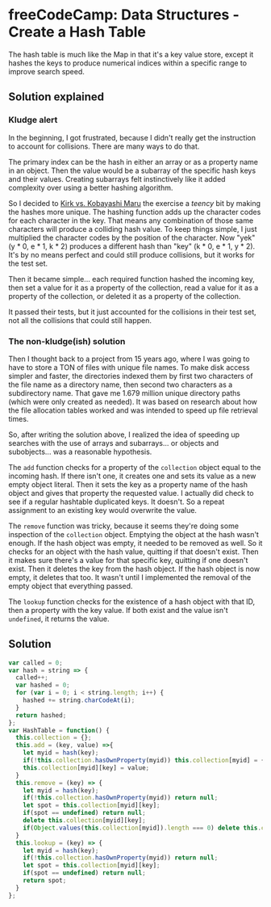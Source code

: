 # freeCodeCamp: Data Structures - Create a Hash Table

The hash table is much like the Map in that it's a key value store, except it hashes the keys to produce numerical indices within a specific range to improve search speed.

## Solution explained

### Kludge alert
In the beginning, I got frustrated, because I didn't really get the instruction to account for collisions. There are many ways to do that. 

The primary index can be the hash in either an array or as a property name in an object. Then the value would be a subarray of the specific hash keys and their values. Creating subarrays felt instinctively like it added complexity over using a better hashing algorithm.

So I decided to [Kirk vs. Kobayashi Maru](https://en.wikipedia.org/wiki/Kobayashi_Maru) the exercise a *teency* bit by making the hashes more unique. The hashing function adds up the character codes for each character in the key. That means any combination of those same characters will produce a colliding hash value. To keep things simple, I just multiplied the character codes by the position of the character. Now "yek" (y * 0, e * 1, k * 2) produces a different hash than "key" (k * 0, e * 1, y * 2). It's by no means perfect and could still produce collisions, but it works for the test set.

Then it became simple... each required function hashed the incoming key, then set a value for it as a property of the collection, read a value for it as a property of the collection, or deleted it as a property of the collection.

It passed their tests, but it just accounted for the collisions in their test set, not all the collisions that could still happen.

### The non-kludge(ish) solution

Then I thought back to a project from 15 years ago, where I was going to have to store a TON of files with unique file names. To make disk access simpler and faster, the directories indexed them by first two characters of the file name as a directory name, then second two characters as a subdirectory name. That gave me 1.679 million unique directory paths (which were only created as needed). It was based on research about how the file allocation tables worked and was intended to speed up file retrieval times.

So, after writing the solution above, I realized the idea of speeding up searches with the use of arrays and subarrays... or objects and subobjects... was a reasonable hypothesis.

The `add` function checks for a property of the `collection` object equal to the incoming hash. If there isn't one, it creates one and sets its value as a new empty object literal. Then it sets the key as a property name of the hash object and gives that property the requested value. I actually did check to see if a regular hashtable duplicated keys. It doesn't. So a repeat assignment to an existing key would overwrite the value.

The `remove` function was tricky, because it seems they're doing some inspection of the `collection` object. Emptying the object at the hash wasn't enough. If the hash object was empty, it needed to be removed as well. So it checks for an object with the hash value, quitting if that doesn't exist. Then it makes sure there's a value for that specific key, quitting if one doesn't exist. Then it deletes the key from the hash object. If the hash object is now empty, it deletes that too. It wasn't until I implemented the removal of the empty object that everything passed.

The `lookup` function checks for the existence of a hash object with that ID, then a property with the key value. If both exist and the value isn't `undefined`, it returns the value.


## Solution
```javascript
var called = 0;
var hash = string => {
  called++;
  var hashed = 0;
  for (var i = 0; i < string.length; i++) {
    hashed += string.charCodeAt(i);
  }
  return hashed;
};
var HashTable = function() {
  this.collection = {};
  this.add = (key, value) =>{
    let myid = hash(key);
    if(!this.collection.hasOwnProperty(myid)) this.collection[myid] = {};
    this.collection[myid][key] = value;
  }
  this.remove = (key) => {
    let myid = hash(key);
    if(!this.collection.hasOwnProperty(myid)) return null;
    let spot = this.collection[myid][key];
    if(spot == undefined) return null;
    delete this.collection[myid][key];
    if(Object.values(this.collection[myid]).length === 0) delete this.collection[myid];
  }
  this.lookup = (key) => {
    let myid = hash(key);
    if(!this.collection.hasOwnProperty(myid)) return null;
    let spot = this.collection[myid][key];
    if(spot == undefined) return null;
    return spot;  
  }
};
```